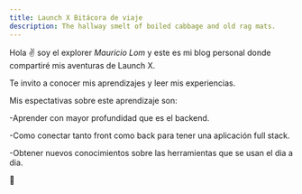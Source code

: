 ```yaml
---
title: Launch X Bitácora de viaje
description: The hallway smelt of boiled cabbage and old rag mats.
---
```


Hola ✌️  soy el explorer *Mauricio Lom* y este es mi blog personal donde compartiré mis aventuras de Launch X.

Te invito a conocer mis aprendizajes y leer mis experiencias.

Mis espectativas sobre este aprendizaje son: 

-Aprender con mayor profundidad que es el backend.


-Como conectar tanto front como back para tener una aplicación full stack.


-Obtener nuevos conocimientos sobre las herramientas que se usan el dia a dia.

🚀
